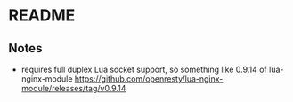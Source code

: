 
# README

## Notes
- requires full duplex Lua socket support, so something like 0.9.14 of lua-nginx-module
<https://github.com/openresty/lua-nginx-module/releases/tag/v0.9.14>


